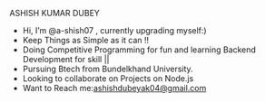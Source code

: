 ASHISH KUMAR DUBEY
-  Hi, I’m @a-shish07 , currently upgrading myself:)
-  Keep Things as Simple as it can !!
-  Doing  Competitive Programming for fun  and learning Backend Development for skill ||
-  Pursuing Btech from Bundelkhand University.
-  Looking to collaborate on Projects on Node.js 
-  Want to Reach me:ashishdubeyak04@gmail.com 

<!---
a-shish07/a-shish07 is a ✨ special ✨ repository because its `README.md` (this file) appears on your GitHub profile.
You can click the Preview link to take a look at your changes.
--->
